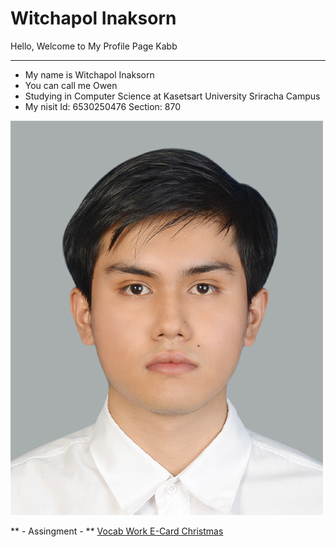# Witchapol Inaksorn

Hello, Welcome to My Profile Page Kabb

---

- My name is Witchapol Inaksorn
- You can call me Owen
- Studying in Computer Science at Kasetsart University Sriracha Campus
- My nisit Id: 6530250476 Section: 870

![Myprofile](img/profile.jpeg)

** - Assingment - **
[ Vocab Work ](https://witchapolinaksorn.github.io/vlan)
[ E-Card Christmas ](https://witchapolinaksorn.github.io/eCardChristmas)
